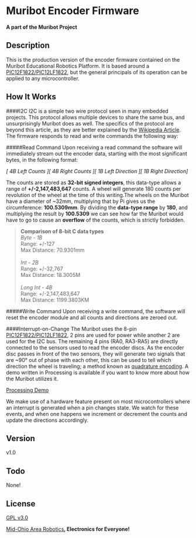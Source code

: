 # Muribot Encoder Firmware
**A part of the Muribot Project**

## Description

This is the production version of the encoder firmware contained on the Muribot Educational Robotics Platform. It is based around a [PIC12F1822/PIC12LF1822], but the general principals of its operation can be applied to any microcontroller.

## How It Works
####I2C
I2C is a simple two wire protocol seen in many embedded projects. This protocol allows multiple devices to share the same bus, and unsurprisingly Muribot does as well. The specifics of the protocol are beyond this article, as they are better explained by the [Wikipedia Article][1]. The firmware responds to read and write commands the following way:

#####Read Command
Upon receiving a read command the software will immediately stream out the encoder data, starting with the most significant bytes, in the following format:

*[ 4B Left Counts ][ 4B Right Counts ][ 1B Left Direction ][ 1B Right Direction]*

The counts are stored as **32-bit signed integers**, this data-type allows a range of **+/-2,147,483,647** counts. A wheel will generate 180 counts per revolution of the wheel at the time of this writing.The wheels on the Muribot have a diameter of ~32mm, multiplying that by Pi gives us the circumference: **100.5309mm**. By dividing the **data-type range** by **180**, and multiplying the result by **100.5309** we can see how far the Muribot would have to go to cause an **overflow** of the counts, which is strictly forbidden.

>**Comparison of 8-bit C data types**<br>
>*Byte - 1B*<br>Range: +/-127<br>Max Distance: 70.9301mm<br><br>
>*Int - 2B*<br>Range: +/-32,767<br>Max Distance: 18.3005M<br><br>
>*Long Int - 4B*<br>Range: +/-2,147,483,647<br>Max Distance: 1199.3803KM

#####Write Command
Upon receiving a write command, the software will reset the encoder module and all counts and directions are zeroed out.

####Interrupt-on-Change
The Muribot uses the 8-pin [PIC12F1822/PIC12LF1822], 2 pins are used for power while another 2 are used for the I2C bus. The remaining 4 pins (RA0, RA3-RA5) are directly connected to the sensors used to read the encoder discs. As the encoder disc passes in front of the two sensors, they will generate two signals that are ~90° out of phase with each other, this can be used to tell which direction the wheel is traveling; a method known as [quadrature encoding]. A demo written in Processing is available if you want to know more about how the Muribot utilizes it.

[Processing Demo]

We make use of a hardware feature present on most microcontrollers where an interrupt is generated when a pin changes state. We watch for these events, and when one happens we increment or decrement the counts and update the directions accordingly.

## Version
v1.0

## Todo
None!

## License
[GPL v3.0]

[Mid-Ohio Area Robotics]**, Electronics for Everyone!**

[PIC12F1822/PIC12LF1822]:http://www.microchip.com/wwwproducts/Devices.aspx?dDocName=en544839
[Mid-Ohio Area Robotics]:http://www.moarobotics.com/
[GPL v3.0]:http://www.gnu.org/licenses/gpl-3.0.txt
[quadrature encoding]:http://en.wikipedia.org/wiki/Rotary_encoder#Incremental_rotary_encoder
[Processing Demo]:http://www.openprocessing.org/sketch/188462
[1]:http://en.wikipedia.org/wiki/I%C2%B2C